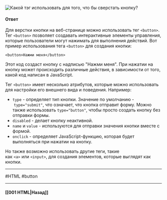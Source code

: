 ![Какой тэг использовать для того, что бы сверстать кнопку?](https://youtu.be/G7hLwudGWL4?t=96)

#### Ответ

Для верстки кнопки на веб-странице можно использовать тег `<button>`. Тег `<button>` позволяет создавать интерактивные элементы управления, которые пользователи могут нажимать для выполнения действий. Вот пример использования тега `<button>` для создания кнопки:

```
<button>Нажми меня</button>
```

Этот код создаст кнопку с надписью "Нажми меня". При нажатии на кнопку может происходить различные действия, в зависимости от того, какой код написан в JavaScript.

Тег `<button>` имеет несколько атрибутов, которые можно использовать для настройки его внешнего вида и поведения. Например:

- `type` - определяет тип кнопки. Значение по умолчанию - `type="submit"`, что означает, что кнопка отправит форму. Можно также использовать `type="button"`, чтобы просто создать кнопку без отправки формы.
- `disabled` - делает кнопку неактивной.
- `name` и `value` - используются для отправки значения кнопки вместе с формой.
- `onclick` - определяет JavaScript-функцию, которая будет выполняться при нажатии на кнопку.

Но также возможно использовать другие теги, такие как `<a>` или `<input>`, для создания элементов, которые выглядят как кнопки.


___
#HTML #button 

___

#### [[001 HTML|Назад]]